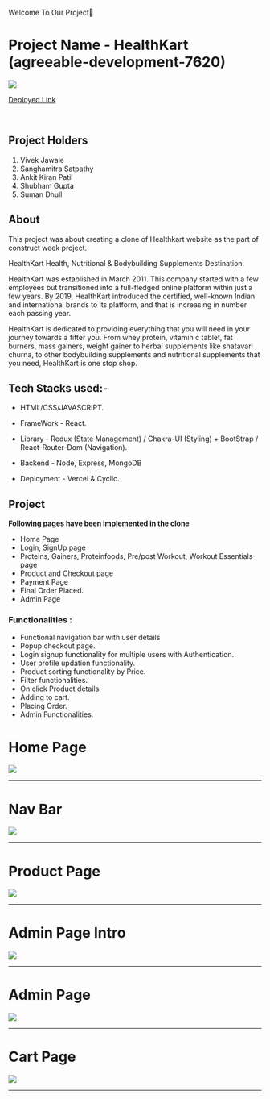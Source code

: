 
Welcome To Our Project👋

# Project Name -  HealthKart (agreeable-development-7620)

<img src='https://static1.hkrtcdn.com/hknext/static/media/common/hk.png'/>

<a target="_blank" href="https://health-mart-frontend.vercel.app/">Deployed Link</a>

<br />

## Project Holders

1. Vivek Jawale
2. Sanghamitra Satpathy
3. Ankit Kiran Patil
4. Shubham Gupta
5. Suman Dhull


## About
This project was about creating a clone of Healthkart website as the part of construct week project. 

HealthKart Health, Nutritional & Bodybuilding Supplements Destination.

HealthKart was established in March 2011. This company started with a few employees but transitioned into a full-fledged online platform within just a few years. By 2019, HealthKart introduced the certified, well-known Indian and international brands to its platform, and that is increasing in number each passing year.

HealthKart is dedicated to providing everything that you will need in your journey towards a fitter you. From whey protein, vitamin c tablet, fat burners, mass gainers, weight gainer to herbal supplements like shatavari churna, to other bodybuilding supplements and nutritional supplements that you need, HealthKart is one stop shop.


## Tech Stacks used:- 

* HTML/CSS/JAVASCRIPT.

* FrameWork - React. 

* Library - Redux (State Management) / Chakra-UI (Styling) + BootStrap / React-Router-Dom (Navigation).

* Backend - Node, Express, MongoDB

* Deployment - Vercel & Cyclic.

## Project
**Following pages have been implemented in the clone**
* Home Page
* Login, SignUp page 
* Proteins, Gainers, Proteinfoods, Pre/post Workout, Workout Essentials page 
* Product and Checkout page 
* Payment Page
* Final Order Placed.  
* Admin Page


### Functionalities :
* Functional navigation bar with user details
* Popup checkout page.
* Login signup functionality for multiple users with Authentication.
* User profile updation functionality.
* Product sorting functionality by Price.
* Filter functionalities.
* On click Product details.
* Adding to cart.
* Placing Order.
* Admin Functionalities.

<h1>Home Page</h1>
<img src="https://i.postimg.cc/KzdBFNT6/homepage-healthkart.png" />
<br />
<hr />

<h1>Nav Bar</h1>
<img src="https://i.postimg.cc/SRdSVQmg/navbar-healthkart.png" />
<br />
<hr />

<h1>Product Page</h1>
<img src="https://i.postimg.cc/GpDbVxc8/product-page-healthkart.png" />
<br />
<hr />



<h1>Admin Page Intro</h1>
<img src="https://i.postimg.cc/nLqt0Vkq/admin-1-healthkart.png" />
<br />
<hr />


<h1>Admin Page</h1>
<img src="https://i.postimg.cc/HsrR6sWj/admin-2-healthkart.png" />
<br />
<hr />


<h1>Cart Page</h1>
<img src="https://i.postimg.cc/d1WN9gz8/cart-page-healthkart.png" />
<br />
<hr />


